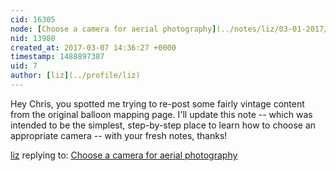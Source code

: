 ```yaml
---
cid: 16305
node: [Choose a camera for aerial photography](../notes/liz/03-01-2017/choose-a-camera-for-aerial-photography)
nid: 13980
created_at: 2017-03-07 14:36:27 +0000
timestamp: 1488897387
uid: 7
author: [liz](../profile/liz)
---
```


Hey Chris, you spotted me trying to re-post some fairly vintage content from the original balloon mapping page. I'll update this note -- which was intended to be the simplest, step-by-step place to learn how to choose an appropriate camera -- with your fresh notes, thanks!

[liz](../profile/liz) replying to: [Choose a camera for aerial photography](../notes/liz/03-01-2017/choose-a-camera-for-aerial-photography)

